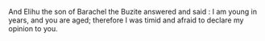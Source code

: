 And Elihu the son of Barachel the Buzite answered and said : I am young in years, and you are aged; therefore I was timid and afraid to declare my opinion to you.
